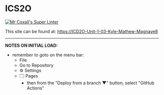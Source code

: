 # ICS2O

[![Mr Coxall's Super Linter](https://github.com/ICD2O-Unit-1-03-Kyle-Mathew-Magnaye8/workflows/Mr%20Coxall's%20Super%20Linter/badge.svg)](https://github.com/ICD2O-Unit-1-03-Kyle-Mathew-Magnaye8/actions)


This site can be found at: [https://ICD2O-Unit-1-03-Kyle-Mathew-Magnaye8](https://ICD2O-Unit-1-03-Kyle-Mathew-Magnaye8)

---

**NOTES ON INITIAL LOAD:**
- remember to goto on the menu bar:
  - File
  - Go to Repository
  - ⚙ Settings
  - 🗔 Pages
    - then from the "Deploy from a branch ▼" button, select "GitHub Actions"
